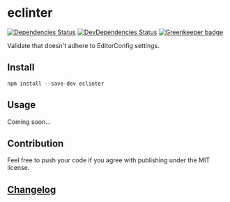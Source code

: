 # eclinter

[![Dependencies Status](https://david-dm.org/itgalaxy/eclinter/status.svg)](https://david-dm.org/itgalaxy/eclinter) 
[![DevDependencies Status](https://david-dm.org/itgalaxy/eclinter/dev-status.svg)](https://david-dm.org/itgalaxy/eclinter?type=dev)
[![Greenkeeper badge](https://badges.greenkeeper.io/itgalaxy/eclinter.svg)](https://greenkeeper.io/)

Validate that doesn't adhere to EditorConfig settings.

## Install

```shell
npm install --save-dev eclinter
```

## Usage

Coming soon...

## Contribution

Feel free to push your code if you agree with publishing under the MIT license.

## [Changelog](CHANGELOG.md)
